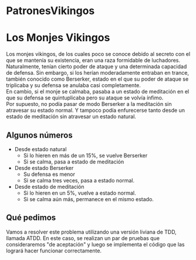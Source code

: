 # PatronesVikingos
# Los Monjes Vikingos

Los monjes vikingos, de los cuales poco se conoce debido al secreto con el que se mantenía su existencia, eran una raza formidable de luchadores.  
Naturalmente, tenían cierto poder de ataque y una determinada capacidad de defensa. Sin embargo, si los herían moderadamente entraban en trance, también conocido como Berserker, estado en el que su poder de ataque se triplicaba y su defensa se anulaba casi completamente.  
En cambio, si el monje se calmaba, pasaba a un estado de meditación en el que su defensa se quintuplicaba pero su ataque se volvía ínfimo.  
Por supuesto, no podía pasar de modo Berserker a la meditación sin atravesar su estado normal. Y tampoco podía enfurecerse tanto desde un estado de meditación sin atravesar un estado natural.

## Algunos números

* Desde estado natural
	* Si lo hieren en más de un 15%, se vuelve Berserker
	* Si se calma, pasa a estado de meditación
* Desde estado Berserker
	* Su defensa es menor
	* Si se calma tres veces, pasa a estado normal.
* Desde estado de meditación
	* Si lo hieren en un 5%, vuelve a estado normal.
	* Si se calma aún más, permanece en el mismo estado.

## Qué pedimos

Vamos a resolver este problema utilizando una versión liviana de TDD, llamada ATDD. En este caso, se realizan un par de pruebas que consideraremos "de aceptación" y luego se implementa el código que las logrará hacer funcionar correctamente.

